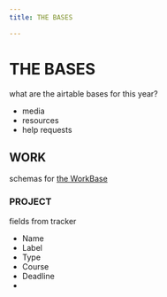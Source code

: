 ```yaml
---
title: THE BASES

---
```


# THE BASES

what are the airtable bases for this year?

* media
* resources
* help requests


## WORK

schemas for [the WorkBase](https://airtable.com/tblWwB3D0q6CWI96W/viwCKh9OP8Pjz9MGe?blocks=hide)

### PROJECT

fields from tracker

* Name
* Label
* Type
* Course
* Deadline
* 